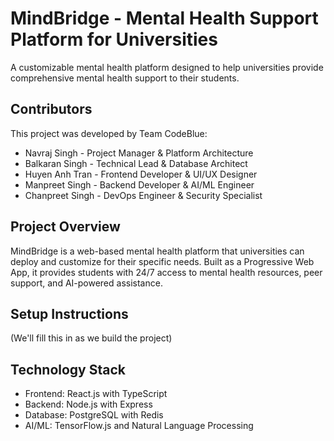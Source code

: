 # MindBridge - Mental Health Support Platform for Universities

A customizable mental health platform designed to help universities provide comprehensive mental health support to their students.

## Contributors

This project was developed by Team CodeBlue:
- Navraj Singh - Project Manager & Platform Architecture
- Balkaran Singh - Technical Lead & Database Architect  
- Huyen Anh Tran - Frontend Developer & UI/UX Designer
- Manpreet Singh - Backend Developer & AI/ML Engineer
- Chanpreet Singh - DevOps Engineer & Security Specialist

## Project Overview
MindBridge is a web-based mental health platform that universities can deploy and customize for their specific needs. Built as a Progressive Web App, it provides students with 24/7 access to mental health resources, peer support, and AI-powered assistance.

## Setup Instructions
(We'll fill this in as we build the project)

## Technology Stack
- Frontend: React.js with TypeScript
- Backend: Node.js with Express
- Database: PostgreSQL with Redis
- AI/ML: TensorFlow.js and Natural Language Processing

